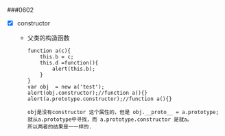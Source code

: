 
###0602

* [x] constructor
    * 父类的构造函数
    
        ```
        function a(c){
            this.b = c;
            this.d =function(){
                alert(this.b);
            }
        }
        var obj  = new a('test');
        alert(obj.constructor);//function a(){}
        alert(a.prototype.constructor);//function a(){}
        
        obj是没有constructor 这个属性的，但是 obj.__proto__ = a.prototype;
        就从a.prototype中寻找，而 a.prototype.constructor 是就a。
        所以两者的结果是一一样的.
        
        ```
        
        





